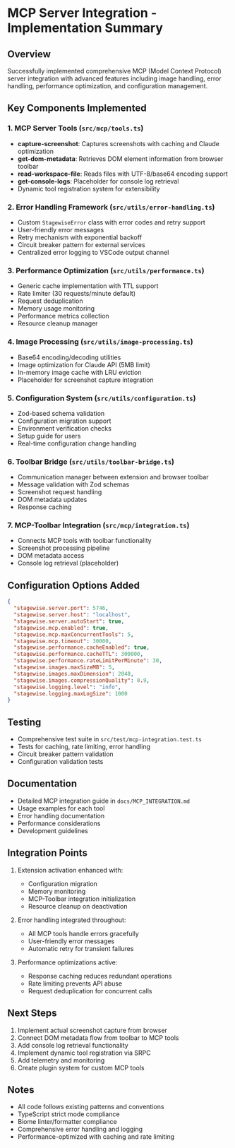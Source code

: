 # MCP Server Integration - Implementation Summary

## Overview
Successfully implemented comprehensive MCP (Model Context Protocol) server integration with advanced features including image handling, error handling, performance optimization, and configuration management.

## Key Components Implemented

### 1. MCP Server Tools (`src/mcp/tools.ts`)
- **capture-screenshot**: Captures screenshots with caching and Claude optimization
- **get-dom-metadata**: Retrieves DOM element information from browser toolbar
- **read-workspace-file**: Reads files with UTF-8/base64 encoding support
- **get-console-logs**: Placeholder for console log retrieval
- Dynamic tool registration system for extensibility

### 2. Error Handling Framework (`src/utils/error-handling.ts`)
- Custom `StagewiseError` class with error codes and retry support
- User-friendly error messages
- Retry mechanism with exponential backoff
- Circuit breaker pattern for external services
- Centralized error logging to VSCode output channel

### 3. Performance Optimization (`src/utils/performance.ts`)
- Generic cache implementation with TTL support
- Rate limiter (30 requests/minute default)
- Request deduplication
- Memory usage monitoring
- Performance metrics collection
- Resource cleanup manager

### 4. Image Processing (`src/utils/image-processing.ts`)
- Base64 encoding/decoding utilities
- Image optimization for Claude API (5MB limit)
- In-memory image cache with LRU eviction
- Placeholder for screenshot capture integration

### 5. Configuration System (`src/utils/configuration.ts`)
- Zod-based schema validation
- Configuration migration support
- Environment verification checks
- Setup guide for users
- Real-time configuration change handling

### 6. Toolbar Bridge (`src/utils/toolbar-bridge.ts`)
- Communication manager between extension and browser toolbar
- Message validation with Zod schemas
- Screenshot request handling
- DOM metadata updates
- Response caching

### 7. MCP-Toolbar Integration (`src/mcp/integration.ts`)
- Connects MCP tools with toolbar functionality
- Screenshot processing pipeline
- DOM metadata access
- Console log retrieval (placeholder)

## Configuration Options Added

```json
{
  "stagewise.server.port": 5746,
  "stagewise.server.host": "localhost",
  "stagewise.server.autoStart": true,
  "stagewise.mcp.enabled": true,
  "stagewise.mcp.maxConcurrentTools": 5,
  "stagewise.mcp.timeout": 30000,
  "stagewise.performance.cacheEnabled": true,
  "stagewise.performance.cacheTTL": 300000,
  "stagewise.performance.rateLimitPerMinute": 30,
  "stagewise.images.maxSizeMB": 5,
  "stagewise.images.maxDimension": 2048,
  "stagewise.images.compressionQuality": 0.9,
  "stagewise.logging.level": "info",
  "stagewise.logging.maxLogSize": 1000
}
```

## Testing
- Comprehensive test suite in `src/test/mcp-integration.test.ts`
- Tests for caching, rate limiting, error handling
- Circuit breaker pattern validation
- Configuration validation tests

## Documentation
- Detailed MCP integration guide in `docs/MCP_INTEGRATION.md`
- Usage examples for each tool
- Error handling documentation
- Performance considerations
- Development guidelines

## Integration Points
1. Extension activation enhanced with:
   - Configuration migration
   - Memory monitoring
   - MCP-Toolbar integration initialization
   - Resource cleanup on deactivation

2. Error handling integrated throughout:
   - All MCP tools handle errors gracefully
   - User-friendly error messages
   - Automatic retry for transient failures

3. Performance optimizations active:
   - Response caching reduces redundant operations
   - Rate limiting prevents API abuse
   - Request deduplication for concurrent calls

## Next Steps
1. Implement actual screenshot capture from browser
2. Connect DOM metadata flow from toolbar to MCP tools
3. Add console log retrieval functionality
4. Implement dynamic tool registration via SRPC
5. Add telemetry and monitoring
6. Create plugin system for custom MCP tools

## Notes
- All code follows existing patterns and conventions
- TypeScript strict mode compliance
- Biome linter/formatter compliance
- Comprehensive error handling and logging
- Performance-optimized with caching and rate limiting